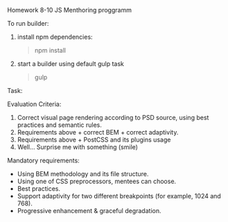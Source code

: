 Homework 8-10 JS Menthoring proggramm

To run builder:

1. install npm dependencies:

	> npm install

2. start a builder using default gulp task

	> gulp


Task:

Evaluation Criteria:
1. Correct visual page rendering according to PSD source, using best practices and semantic rules.
2. Requirements above + correct BEM + correct adaptivity.
3. Requirements above + PostCSS and its plugins usage
4. Well... Surprise me with something (smile)

Mandatory requirements:
  * Using BEM methodology and its file structure.
  * Using one of CSS preprocessors, mentees can choose. 
  * Best practices.
  * Support adaptivity for two different breakpoints (for example, 1024 and 768).
  * Progressive enhancement & graceful degradation.